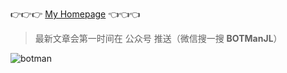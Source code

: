 👉👉👉 [My Homepage](https://bot-man-jl.github.io/) 👈👈👈

> 最新文章会第一时间在 公众号 推送（微信搜一搜 **BOTManJL**）

![botman](https://bot-man-jl.github.io/static/botman.jpg)
